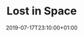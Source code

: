 ---
issue: 0719
title: "Lost in Space"
episode: Episode 7
imdb: https://www.themoviedb.org/tv/75758?language=en-US
cover: https://image.tmdb.org/t/p/w1280/y8NJnTXzb4rio9uvVYFVrXEMofU.jpg
date: 2019-07-17T23:10:00+01:00
---